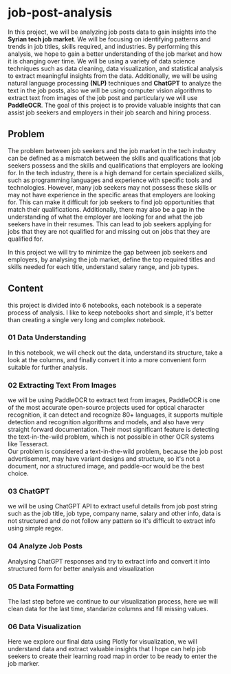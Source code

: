 # job-post-analysis

In this project, we will be analyzing job posts data to gain insights into the **Syrian tech job market**. We will be focusing on identifying patterns and trends in job titles, skills required, and industries. By performing this analysis, we hope to gain a better understanding of the job market and how it is changing over time. We will be using a variety of data science techniques such as data cleaning, data visualization, and statistical analysis to extract meaningful insights from the data. Additionally, we will be using natural language processing **(NLP)** techniques and **ChatGPT** to analyze the text in the job posts, also we will be using computer vision algorithms to extract text from images of the job post and particulary we will use **PaddleOCR**. The goal of this project is to provide valuable insights that can assist job seekers and employers in their job search and hiring process.

## Problem

The problem between job seekers and the job market in the tech industry can be defined as a mismatch between the skills and qualifications that job seekers possess and the skills and qualifications that employers are looking for. In the tech industry, there is a high demand for certain specialized skills, such as programming languages and experience with specific tools and technologies. However, many job seekers may not possess these skills or may not have experience in the specific areas that employers are looking for. This can make it difficult for job seekers to find job opportunities that match their qualifications. Additionally, there may also be a gap in the understanding of what the employer are looking for and what the job seekers have in their resumes. This can lead to job seekers applying for jobs that they are not qualified for and missing out on jobs that they are qualified for.

In this project we will try to minimize the gap between job seekers and employers, by analysing the job market, define the top required titles and skills needed for each title, understand salary range, and job types.

## Content

this project is divided into 6 notebooks, each notebook is a seperate process of analysis. I like to keep notebooks short and simple, it's better than creating a single very long and complex notebook.

### 01 Data Understanding

In this notebook, we will check out the data, understand its structure, take a look at the columns, and finally convert it into a more convenient form suitable for further analysis.

### 02 Extracting Text From Images

we will be using PaddleOCR to extract text from images, PaddleOCR is one of the most accurate open-source projects used for optical character recognition, it can detect and recognize 80+ languages, it supports multiple detection and recognition algorithms and models, and also have very straight forward documentation. Their most significant feature is detecting the text-in-the-wild problem, which is not possible in other OCR systems like Tesseract. <br>
Our problem is considered a text-in-the-wild problem, because the job post advertisement, may have variant designs and structure, so it's not a document, nor a structured image, and paddle-ocr would be the best choice.

### 03 ChatGPT

we will be using ChatGPT API to extract useful details from job post string such as the job title, job type, company name, salary and other info, data is not structured and do not follow any pattern so it's difficult to extract info using simple regex.

### 04 Analyze Job Posts

Analysing ChatGPT responses and try to extract info and convert it into structured form for better analysis and visualization

### 05 Data Formatting

The last step before we continue to our visualization process, here we will clean data for the last time, standarize columns and fill missing values.

### 06 Data Visualization

Here we explore our final data using Plotly for visualization, we will understand data and extract valuable insights that I hope can help job seekers to create their learning road map in order to be ready to enter the job marker.
